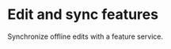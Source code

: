 <h1>Edit and sync features</h1>

<p>Synchronize offline edits with a feature service.</p>

<p><img src="EditAndSyncFeatures.png/></p>

<h2>Use Case</h2>

<p>By generating a local geodatabase, a user can take an offline copy of a feature service, make changes to it while still offline, and later synchronize their edits to the online feature service. This is useful in cases where a network connection is not available (e.g. working in remote areas), but users still need to be able to make changes to features.</p>

<h2>How to use the sample</h2>

<ol>
  <li>Pan and zoom into the desired area, making sure the area you want to take offline is within the current extent of the view. </li>
  <li>Click on the Generate Geodatabase button to make an offline database of the area. Once the job completes successfully, the available features within this area will be displayed.</li>
  <li>A feature can be selected by tapping on it. The selected feature can be moved to a new location by tapping anywhere on the map. </li>
  <li>Once a successful edit has been made to a feature, the Sync Geodatabase button is enabled. Press this button to synchronize the edits made to the local geodatabase with the remote feature service.</li>
</ol>

<h2>How it works</h2>

<ol>
  <li>Create a <code>GeodatabaseSyncTask</code> from a URL.</li>
  <li>Use <code>createDefaultGenerateGeodatabaseParametersAsync(...)</code> to create <code>GenerateGeodatabaseParameters</code> from the <code>GeodatabaseSyncTask</code>, passing in an <code>Envelope</code> argument.</li>
  <li>Create a <code>GenerateGeodatabaseJob</code> from the <code>GeodatabaseSyncTask</code> using <code>generateGeodatabaseAsync(...)</code> passing in parameters and a path to the local geodatabase.</li>
  <li>Start the <code>GenerateGeodatabaseJob</code> and, on success, load the <code>Geodatabase</code>.</li>
  <li>On successful loading, call <code>getGeodatabaseFeatureTables()</code> on the <code>Geodatabase</code> and add it to the <code>ArcGISMap</code>'s operational layers.</li>
  <li>To sync changes between the local and web geodatabases:</li>
  <li>Define <code>SyncGeodatabaseParameters</code> including setting the SyncGeodatabaseParameters.SyncDirection`.</li>
  <li>Create a <code>SyncGeodatabaseJob</code> from <code>GeodatabaseSyncTask</code> using <code>.syncGeodatabaseAsync(...)</code> passing the <code>SyncGeodatabaseParameters</code> and <code>Geodatabase</code> as arguments.</li>
  <li>Start the <code>SyncGeodatabaseJob</code>.</li>
</ol>

<h2>Relevant API</h2>

<ul>
  <li>FeatureLayer</li>
  <li>FeatureTable</li>
  <li>GeodatabaseSyncTask</li>
  <li>GenerateGeodatabaseJob</li>
  <li>GenerateGeodatabaseParameters</li>
  <li>SyncGeodatabaseJob</li>
  <li>SyncGeodatabaseParameters</li>
  <li>SyncLayerOption</li>
</ul>

<h2>About the data</h2>

<p>The basemap for this sample is  a San Francisco offline tile package, provided by ESRI to support ArcGIS Runtime SDK Samples.
The <i>WildfireSync</i> feature service elements illustrate a collection schema for wildlfire information.</p>

<h2>Tags</h2>

<p>synchronize, GeodatabaseSyncTask, SyncGeodatabaseParameters, Geodatabase, GeodatabaseFeatureTable, GenerateGeodatabaseParameters, GenerateGeodatabaseJob</p>
